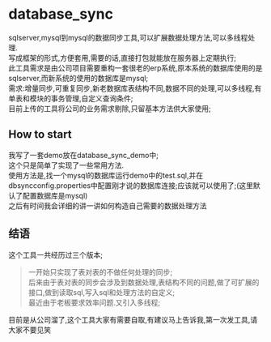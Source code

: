 database_sync
====
sqlserver,mysql到mysql的数据同步工具,可以扩展数据处理方法,可以多线程处理.<br>
写成框架的形式,方便套用,需要的话,直接打包就能放在服务器上定期执行;<br>
此工具需求是由公司项目需要重构一套很老的erp系统,原本系统的数据库使用的是sqlserver,而新系统的使用的数据库是mysql;<br>
需求:增量同步,可重复同步,新老数据库表结构不同,数据不同的处理,可以多线程,有单表和模块的事务管理,自定义查询条件;<br>
目前上传的工具将公司的业务需求剔除,只留基本方法供大家使用;

How to start
----
我写了一套demo放在database_sync_demo中;<br>
这个只是简单了实现了一些常用方法.<br>
使用方法是,找一个mysql的数据库运行demo中的test.sql,并在dbsyncconfig.properties中配置刚才说的数据库连接;应该就可以使用了;(这里默认了配置数据库是mysql)<br>
之后有时间我会详细的讲一讲如何构造自己需要的数据处理方法<br>

结语
----
这个工具一共经历过三个版本;<br>
>一开始只实现了表对表的不做任何处理的同步;<br>
>后来由于表对表的同步会涉及到数据处理,表结构不同的问题,做了可扩展的接口,做到读取sql,写入sql和处理方法的自定义;<br>
>最近由于老板要求效率问题.又引入多线程;<br>

目前是从公司溜了,这个工具大家有需要自取,有建议马上告诉我,第一次发工具,请大家不要见笑
